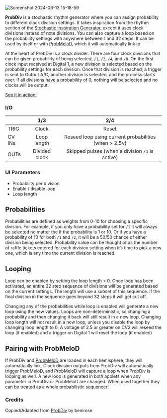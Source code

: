 ![Screenshot 2024-06-13 15-18-59](https://github.com/djphazer/O_C-Phazerville/assets/109086194/40d4e48a-fd31-47c3-8ffa-f5a900c72f99)

**ProbDiv** is a stochastic rhythm generator where you can assign probability to different clock division settings. It takes inspiration from the rhythm section of the [Stochastic Inspiration Generator](https://www.modulargrid.net/e/stochastic-instruments-stochastic-inspiration-generator), except it uses clock divisions instead of note divisions. You can also capture a loop based on the probability settings with anywhere between 1 and 32 steps. It can be used by itself or with [ProbMeloD](ProbMeloD), which it will automatically link to.

At the heart of ProbDiv is a clock divider. There are four clock divisions that can be given probability of being selected, `/1`, `/2`, `/4`, and `/8`. On the first clock input received at Digital 1, a new division is selected based on the probability settings for each division. Once that division is reached, a trigger is sent to Output A/C, another division is selected, and the process starts over. If all divisions have a probability of 0, nothing will be selected and no clocks will be output.

[See it in action!](https://www.youtube.com/watch?v=uR8pLUVNDjI)

### I/O

|        | 1/3 | 2/4 |
| ------ | :-: | :-: |
| TRIG   |  Clock   |  Reset   |
| CV INs |   Loop length  |  Reseed loop using current probabilities (when > 2.5v)   |
| OUTs   |  Divided clock | Skipped pulses (when a division `/1` is active)   |

### UI Parameters
 - Probability per division
 - Enable / disable loop
 - Loop length


## Probabilities

Probabilities are defined as weights from 0-10 for choosing a specific division. For example, if you only have a probability set for `/1` it will always be selected no matter the if the probability is 1 or 10. Or if you have a probability of 10 for both `/1` and `/2`, it will be a 50/50 chance of either division being selected. Probability value can be thought of as the number of raffle tickets entered for each division setting when it’s time to pick a new one, which is any time the current division is reached.

## Looping

Loop can be enabled by setting the loop length > 0. Once loop has been activated, an entire 32 step sequence of divisions will be generated based on the current settings. The length will use a subset of this sequence. If the final division in the sequence goes beyond 32 steps it will get cut off. 

Changing any of the probabilities while loop is enabled will generate a new loop using the new values. Loops are non-deterministic, so changing a probability and then changing it back will still result in a new loop. Changing loop length will not result in a new loop, unless you disable the loop by changing loop length to 0. A voltage of 2.5 or greater on CV2 will reseed the loop (if enabled) and a trigger on Digital 1 will reset the loop (if enabled)

## Pairing with ProbMeloD

If ProbDiv and [ProbMeloD](ProbMeloD) are loaded in each hemisphere, they will automatically link. Clock division outputs from ProbDiv will automatically trigger ProbMeloD, and ProbMeloD will capture a loop when ProbDiv is looping as well. A new loop is generated in both applets when any parameter in ProbDiv or ProbMeloD are changed. When used together they can be treated as a whole probabilistic sequencer!

### Credits
Copied/Adapted from [ProbDiv](https://github.com/benirose/O_C-BenisphereSuite/wiki/ProbDiv) by benirose
